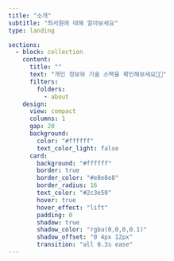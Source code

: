 ```yaml
---
title: "소개"
subtitle: "최서원에 대해 알아보세요"
type: landing

sections:
  - block: collection
    content:
      title: ""
      text: "개인 정보와 기술 스택을 확인해보세요👨‍💻"
      filters:
        folders:
          - about
    design:
      view: compact
      columns: 1
      gap: 20
      background:
        color: "#ffffff"
        text_color_light: false
      card:
        background: "#ffffff"
        border: true
        border_color: "#e8e8e8"
        border_radius: 16
        text_color: "#2c3e50"
        hover: true
        hover_effect: "lift"
        padding: 0
        shadow: true
        shadow_color: "rgba(0,0,0,0.1)"
        shadow_offset: "0 4px 12px"
        transition: "all 0.3s ease"
---
```

